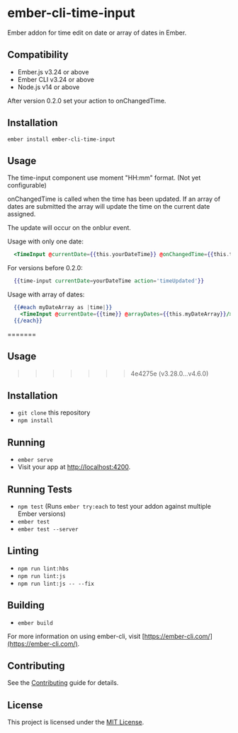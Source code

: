# ember-cli-time-input

Ember addon for time edit on date or array of dates in Ember.

## Compatibility

* Ember.js v3.24 or above
* Ember CLI v3.24 or above
* Node.js v14 or above

After version 0.2.0 set your action to onChangedTime.
## Installation

```ember install ember-cli-time-input```

## Usage

The time-input component use moment "HH:mm" format. (Not yet configurable)

onChangedTime is called when the time has been updated. If an array of dates are submitted
the array will update the time on the current date assigned.

The update will occur on the onblur event.

Usage with only one date:

```hbs
  <TimeInput @currentDate={{this.yourDateTime}} @onChangedTime={{this.timeUpdated}}/>
```

For versions before 0.2.0:
```hbs
  {{time-input currentDate=yourDateTime action='timeUpdated'}}
```

Usage with array of dates:
```hbs
  {{#each myDateArray as |time|}}
    <TimeInput @currentDate={{time}} @arrayDates={{this.myDateArray}}/>
  {{/each}}
```
=======
## Usage
>>>>>>> 4e4275e (v3.28.0...v4.6.0)

## Installation

* `git clone` this repository
* `npm install`

## Running

* `ember serve`
* Visit your app at [http://localhost:4200](http://localhost:4200).

## Running Tests

* `npm test` (Runs `ember try:each` to test your addon against multiple Ember versions)
* `ember test`
* `ember test --server`

## Linting

* `npm run lint:hbs`
* `npm run lint:js`
* `npm run lint:js -- --fix`

## Building

* `ember build`

For more information on using ember-cli, visit [https://ember-cli.com/](https://ember-cli.com/).

## Contributing

See the [Contributing](CONTRIBUTING.md) guide for details.


## License

This project is licensed under the [MIT License](LICENSE.md).
